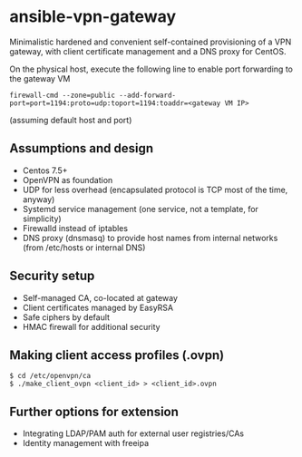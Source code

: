 # ansible-vpn-gateway
Minimalistic hardened and convenient self-contained provisioning of a VPN gateway, with client certificate management and a DNS proxy for CentOS.

On the physical host, execute the following line to enable port forwarding to the gateway VM
```
firewall-cmd --zone=public --add-forward-port=port=1194:proto=udp:toport=1194:toaddr=<gateway VM IP>
```
(assuming default host and port) 

## Assumptions and design
- Centos 7.5+ 
- OpenVPN as foundation
- UDP for less overhead (encapsulated protocol is TCP most of the time, anyway)
- Systemd service management (one service, not a template, for simplicity)
- Firewalld instead of iptables
- DNS proxy (dnsmasq) to provide host names from internal networks (from /etc/hosts or internal DNS)

## Security setup
- Self-managed CA, co-located at gateway
- Client certificates managed by EasyRSA 
- Safe ciphers by default
- HMAC firewall for additional security

## Making client access profiles (.ovpn)
```
$ cd /etc/openvpn/ca
$ ./make_client_ovpn <client_id> > <client_id>.ovpn

```

## Further options for extension
- Integrating LDAP/PAM auth for external user registries/CAs
- Identity management with freeipa
